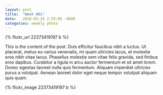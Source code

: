 ```yaml
---
layout: post
title:  "Week 001"
date:   2016-03-16 2:29:05 -0600
categories: weekly photo
---
```

{% flickr_url 22373419197 b %}

This is the content of the post. Duis efficitur faucibus nibh a luctus. Ut placerat, metus eu varius venenatis, mi quam ultricies lacus, et molestie eros nibh vitae lacus. Phasellus molestie sem vitae felis gravida, sed finibus eros dapibus. Curabitur a ligula in arcu auctor fermentum et sit amet lorem. Donec egestas laoreet nulla quis fermentum. Aliquam imperdiet ultricies purus a volutpat. Aenean laoreet dolor eget neque tempor volutpat aliquam quis quam.

{% flickr_image 22373419197 b %}
